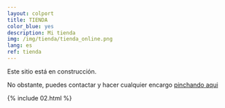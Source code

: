 ```yaml
---
layout: colport
title: TIENDA
color_blue: yes
description: Mi tienda
img: /img/tienda/tienda_online.png
lang: es
ref: tienda
---
```



Este sitio está en construcción.

No obstante, puedes contactar y hacer cualquier encargo <a class="page-link" href="{{ site.baseurl }}/contact">pinchando aqui</a>

{% include 02.html %}
